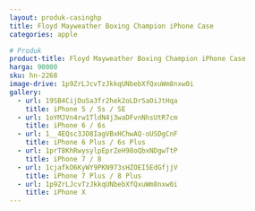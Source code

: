 ```yaml
---
layout: produk-casinghp
title: Floyd Mayweather Boxing Champion iPhone Case
categories: apple

# Produk
product-title: Floyd Mayweather Boxing Champion iPhone Case
harga: 90000
sku: hn-2268
image-drive: 1p9ZrLJcvTzJkkqUNbebXfQxuWm8nxw0i
gallery:
  - url: 19SB4CijDuSa3fr2hek2oLDrSaOiJtHqa
    title: iPhone 5 / 5s / SE
  - url: 1oYMJVn4rw1TldN4j3waDFvnNhsUtR7cm
    title: iPhone 6 / 6s
  - url: 1__4EQsc3JO8IagVBxHChwAQ-oUSDgCnF
    title: iPhone 6 Plus / 6s Plus
  - url: 1prT8KhRwysylpEprZeH98oQbxNDgwTtP
    title: iPhone 7 / 8
  - url: 1cjafkO6KyWY9PKN973sHZOEI5EdGfjjV
    title: iPhone 7 Plus / 8 Plus
  - url: 1p9ZrLJcvTzJkkqUNbebXfQxuWm8nxw0i
    title: iPhone X
---
```


